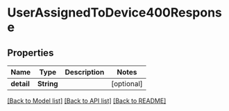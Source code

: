 # UserAssignedToDevice400Response

## Properties
Name | Type | Description | Notes
------------ | ------------- | ------------- | -------------
**detail** | **String** |  | [optional] 

[[Back to Model list]](../README.md#documentation-for-models) [[Back to API list]](../README.md#documentation-for-api-endpoints) [[Back to README]](../README.md)


